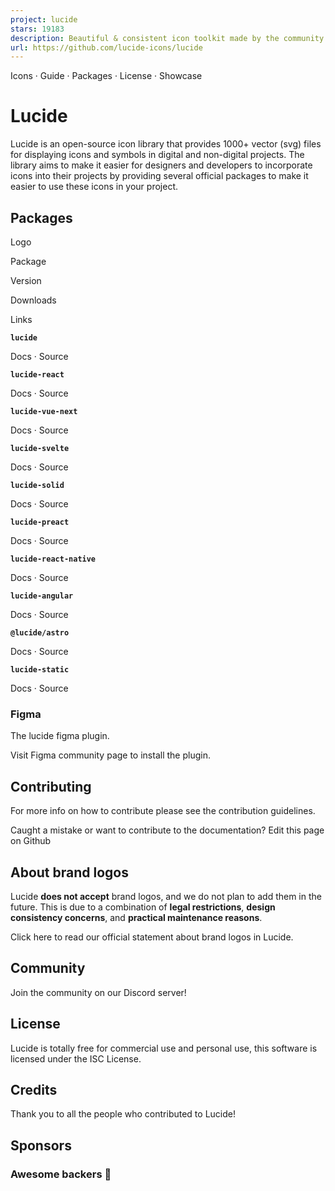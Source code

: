 ```yaml
---
project: lucide
stars: 19183
description: Beautiful & consistent icon toolkit made by the community. Open-source project and a fork of Feather Icons.
url: https://github.com/lucide-icons/lucide
---
```


Icons · Guide · Packages · License · Showcase

Lucide
======

Lucide is an open-source icon library that provides 1000+ vector (svg) files for displaying icons and symbols in digital and non-digital projects. The library aims to make it easier for designers and developers to incorporate icons into their projects by providing several official packages to make it easier to use these icons in your project.

Packages
--------

Logo

Package

Version

Downloads

Links

**`lucide`**

Docs · Source

**`lucide-react`**

Docs · Source

**`lucide-vue-next`**

Docs · Source

**`lucide-svelte`**

Docs · Source

**`lucide-solid`**

Docs · Source

**`lucide-preact`**

Docs · Source

**`lucide-react-native`**

Docs · Source

**`lucide-angular`**

Docs · Source

**`@lucide/astro`**

Docs · Source

**`lucide-static`**

Docs · Source

### Figma

The lucide figma plugin.

Visit Figma community page to install the plugin.

Contributing
------------

For more info on how to contribute please see the contribution guidelines.

Caught a mistake or want to contribute to the documentation? Edit this page on Github

About brand logos
-----------------

Lucide **does not accept** brand logos, and we do not plan to add them in the future. This is due to a combination of **legal restrictions**, **design consistency concerns**, and **practical maintenance reasons**.

Click here to read our official statement about brand logos in Lucide.

Community
---------

Join the community on our Discord server!

License
-------

Lucide is totally free for commercial use and personal use, this software is licensed under the ISC License.

Credits
-------

Thank you to all the people who contributed to Lucide!

Sponsors
--------

### Awesome backers 🍺
